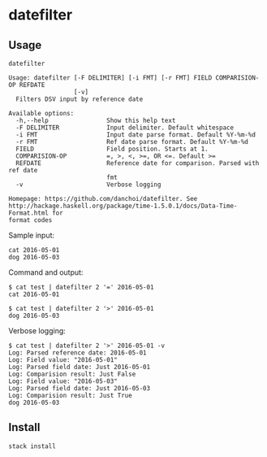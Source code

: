 # datefilter


## Usage

    datefilter
    
    Usage: datefilter [-F DELIMITER] [-i FMT] [-r FMT] FIELD COMPARISION-OP REFDATE
                      [-v]
      Filters DSV input by reference date
    
    Available options:
      -h,--help                Show this help text
      -F DELIMITER             Input delimiter. Default whitespace
      -i FMT                   Input date parse format. Default %Y-%m-%d
      -r FMT                   Ref date parse format. Default %Y-%m-%d
      FIELD                    Field position. Starts at 1.
      COMPARISION-OP           =, >, <, >=, OR <=. Default >=
      REFDATE                  Reference date for comparison. Parsed with ref date
                               fmt
      -v                       Verbose logging
    
    Homepage: https://github.com/danchoi/datefilter. See
    http://hackage.haskell.org/package/time-1.5.0.1/docs/Data-Time-Format.html for
    format codes

Sample input:

    cat 2016-05-01
    dog 2016-05-03

Command and output:

    $ cat test | datefilter 2 '=' 2016-05-01 
    cat 2016-05-01

    $ cat test | datefilter 2 '>' 2016-05-01 
    dog 2016-05-03

Verbose logging:

    $ cat test | datefilter 2 '>' 2016-05-01 -v
    Log: Parsed reference date: 2016-05-01
    Log: Field value: "2016-05-01"
    Log: Parsed field date: Just 2016-05-01
    Log: Comparision result: Just False
    Log: Field value: "2016-05-03"
    Log: Parsed field date: Just 2016-05-03
    Log: Comparision result: Just True
    dog 2016-05-03

## Install

    stack install


